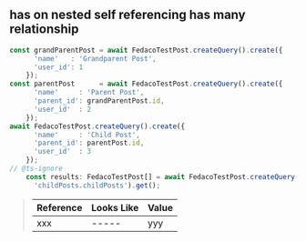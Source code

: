 ## has on nested self referencing has many relationship

```typescript
const grandParentPost = await FedacoTestPost.createQuery().create({
      'name'   : 'Grandparent Post',
      'user_id': 1
    });
const parentPost      = await FedacoTestPost.createQuery().create({
      'name'     : 'Parent Post',
      'parent_id': grandParentPost.id,
      'user_id'  : 2
    });
await FedacoTestPost.createQuery().create({
      'name'     : 'Child Post',
      'parent_id': parentPost.id,
      'user_id'  : 3
    });
// @ts-ignore
    const results: FedacoTestPost[] = await FedacoTestPost.createQuery().has(
      'childPosts.childPosts').get();
```

> | Reference | Looks Like | Value |
> | ------ | ----- | ----- |
> | xxx | ----- | yyy |

